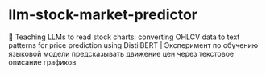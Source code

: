 # llm-stock-market-predictor
🤖 Teaching LLMs to read stock charts: converting OHLCV data to text patterns for price prediction using DistilBERT | Эксперимент по обучению языковой модели предсказывать движение цен через текстовое описание графиков
